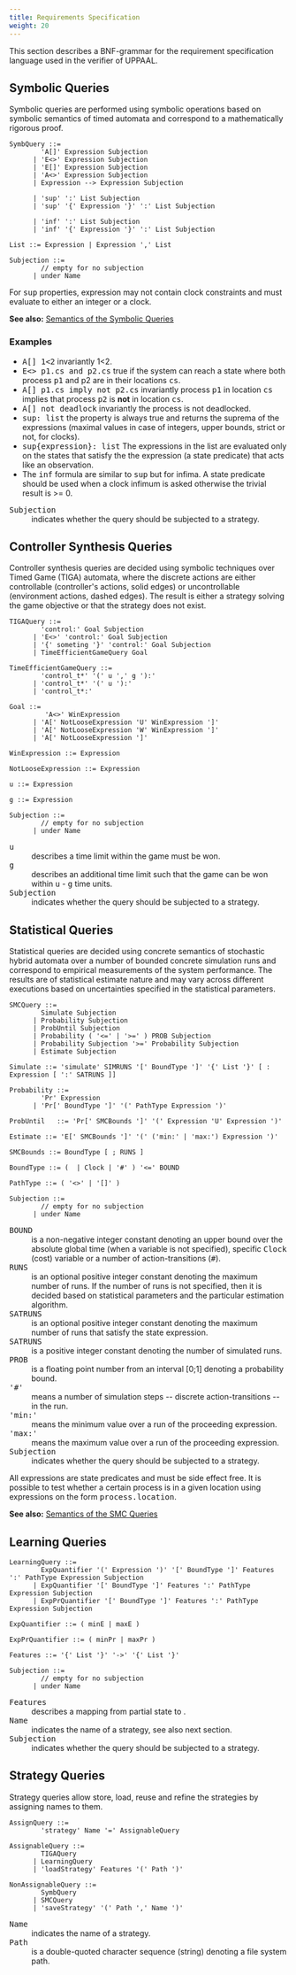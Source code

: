 ```yaml
---
title: Requirements Specification
weight: 20
---
```


This section describes a BNF-grammar for the requirement specification language used in the verifier of UPPAAL.

## Symbolic Queries

Symbolic queries are performed using symbolic operations based on symbolic semantics of timed automata and correspond to a mathematically rigorous proof.


``` EBNF
SymbQuery ::=
        'A[]' Expression Subjection
      | 'E<>' Expression Subjection
      | 'E[]' Expression Subjection
      | 'A<>' Expression Subjection
      | Expression --> Expression Subjection

      | 'sup' ':' List Subjection
      | 'sup' '{' Expression '}' ':' List Subjection

      | 'inf' ':' List Subjection
      | 'inf' '{' Expression '}' ':' List Subjection

List ::= Expression | Expression ',' List

Subjection ::= 
	    // empty for no subjection
	  | under Name   
```

For <tt>sup</tt> properties, expression may not contain clock constraints and must evaluate to either an integer or a clock.

**See also:** [Semantics of the Symbolic Queries](symb_queries/)

### Examples

*   <tt>A[] 1<2</tt>
    invariantly 1<2.
*   <tt>E<> p1.cs and p2.cs</tt>
    true if the system can reach a state where both process <tt>p1</tt> and p2 are in their locations <tt>cs</tt>.
*   <tt>A[] p1.cs imply not p2.cs</tt>
    invariantly process <tt>p1</tt> in location <tt>cs</tt> implies that process <tt>p2</tt> is **not** in location <tt>cs</tt>.
*   <tt>A[] not deadlock</tt>
    invariantly the process is not deadlocked.
*   <tt>sup: list</tt>
    the property is always true and returns the suprema of the expressions (maximal values in case of integers, upper bounds, strict or not, for clocks).
*   <tt>sup{expression}: list</tt>
    The expressions in the list are evaluated only on the states that satisfy the the expression (a state predicate) that acts like an observation.
*   The <tt>inf</tt> formula are similar to <tt>sup</tt> but for infima. A state predicate should be used when a clock infimum is asked otherwise the trivial result is >= 0.

<dl>
<dt><tt>Subjection</tt></dt>
<dd>indicates whether the query should be subjected to a strategy.</dd>
</dl>

## Controller Synthesis Queries

Controller synthesis queries are decided using symbolic techniques over Timed Game (TIGA) automata, where the discrete actions are either controllable (controller's actions, solid edges) or uncontrollable (environment actions, dashed edges). The result is either a strategy solving the game objective or that the strategy does not exist.

``` EBNF
TIGAQuery ::=
        'control:' Goal Subjection
      | 'E<>' 'control:' Goal Subjection
      | '{' someting '}' 'control:' Goal Subjection
      | TimeEfficientGameQuery Goal

TimeEfficientGameQuery ::=
        'control_t*' '(' u ',' g '):'
      | 'control_t*' '(' u '):'
      | 'control_t*:'
      
Goal ::=  
         'A<>' WinExpression
      | 'A[' NotLooseExpression 'U' WinExpression ']'
      | 'A[' NotLooseExpression 'W' WinExpression ']'
      | 'A[' NotLooseExpression ']'

WinExpression ::= Expression

NotLooseExpression ::= Expression

u ::= Expression

g ::= Expression

Subjection ::= 
	    // empty for no subjection
	  | under Name   
```

<dl>
<dt><tt>u</tt></dt>
<dd>describes a time limit within the game must be won.</dd>

<dt><tt>g</tt></dt>
<dd>describes an additional time limit such that the game can be won within <tt>u</tt> - <tt>g</tt> time units.</dd>

<dt><tt>Subjection</tt></dt>
<dd>indicates whether the query should be subjected to a strategy.</dd>
</dl>


## Statistical Queries

Statistical queries are decided using concrete semantics of stochastic hybrid automata over a number of bounded concrete simulation runs and correspond to empirical measurements of the system performance. The results are of statistical estimate nature and may vary across different executions based on uncertainties specified in the statistical parameters.

``` EBNF
SMCQuery ::=
	    Simulate Subjection
      | Probability Subjection
      | ProbUntil Subjection
      | Probability ( '<=' | '>=' ) PROB Subjection
      | Probability Subjection '>=' Probability Subjection
      | Estimate Subjection

Simulate ::= 'simulate' SIMRUNS '[' BoundType ']' '{' List '}' [ : Expression [ ':' SATRUNS ]]

Probability ::= 
        'Pr' Expression
      | 'Pr[' BoundType ']' '(' PathType Expression ')'

ProbUntil   ::= 'Pr[' SMCBounds ']' '(' Expression 'U' Expression ')'

Estimate ::= 'E[' SMCBounds ']' '(' ('min:' | 'max:') Expression ')'

SMCBounds ::= BoundType [ ; RUNS ]

BoundType ::= (  | Clock | '#' ) '<=' BOUND

PathType ::= ( '<>' | '[]' )

Subjection ::= 
	    // empty for no subjection
	  | under Name   
```

<dl>
<dt><tt>BOUND</tt></dt>
<dd>is a non-negative integer constant denoting an upper bound over the absolute global time (when a variable is not specified), specific <tt>Clock</tt> (cost) variable or a number of action-transitions (<tt>#</tt>).</dd>

<dt><tt>RUNS</tt></dt>
<dd>is an optional positive integer constant denoting the maximum number of runs. If the number of runs is not specified, then it is decided based on statistical parameters and the particular estimation algorithm.</dd>

<dt><tt>SATRUNS</tt></dt>
<dd>is an optional positive integer constant denoting the maximum number of runs that satisfy the state expression.</dd>

<dt><tt>SATRUNS</tt></dt>
<dd>is a positive integer constant denoting the number of simulated runs.</dd>

<dt><tt>PROB</tt></dt>
<dd>is a floating point number from an interval [0;1] denoting a probability bound.</dd>

<dt><tt>'#'</tt></dt>
<dd>means a number of simulation steps -- discrete action-transitions -- in the run.</dd>

<dt><tt>'min:'</tt></dt>
<dd>means the minimum value over a run of the proceeding expression.</dd>

<dt><tt>'max:'</tt></dt>
<dd>means the maximum value over a run of the proceeding expression.</dd>

<dt><tt>Subjection</tt></dt>
<dd>indicates whether the query should be subjected to a strategy.</dd>
</dl>

All expressions are state predicates and must be side effect free. It is possible to test whether a certain process is in a given location using expressions on the form <tt>process.location</tt>.

**See also:** [Semantics of the SMC Queries](smc_queries/)


## Learning Queries

``` EBNF
LearningQuery ::=
        ExpQuantifier '(' Expression ')' '[' BoundType ']' Features ':' PathType Expression Subjection
	  | ExpQuantifier '[' BoundType ']' Features ':' PathType Expression Subjection
	  | ExpPrQuantifier '[' BoundType ']' Features ':' PathType Expression Subjection

ExpQuantifier ::= ( minE | maxE )

ExpPrQuantifier ::= ( minPr | maxPr )

Features ::= '{' List '}' '->' '{' List '}' 

Subjection ::= 
	    // empty for no subjection
	  | under Name   
```

<dl>
<dt><tt>Features</tt></dt>
<dd>describes a mapping from partial state to .</dd>

<dt><tt>Name</tt></dt>
<dd>indicates the name of a strategy, see also next section.</dd>

<dt><tt>Subjection</tt></dt>
<dd>indicates whether the query should be subjected to a strategy.</dd>
</dl>


## Strategy Queries

Strategy queries allow store, load, reuse and refine the strategies by assigning names to them.

``` EBNF
AssignQuery ::=
	    'strategy' Name '=' AssignableQuery

AssignableQuery ::=
        TIGAQuery
	  | LearningQuery
	  | 'loadStrategy' Features '(' Path ')'

NonAssignableQuery ::=
        SymbQuery
	  | SMCQuery
	  | 'saveStrategy' '(' Path ',' Name ')' 
```

<dl>
<dt><tt>Name</tt></dt>
<dd>indicates the name of a strategy.</dd>

<dt><tt>Path</tt></dt>
<dd>is a double-quoted character sequence (string) denoting a file system path.</dd>
</dl>
